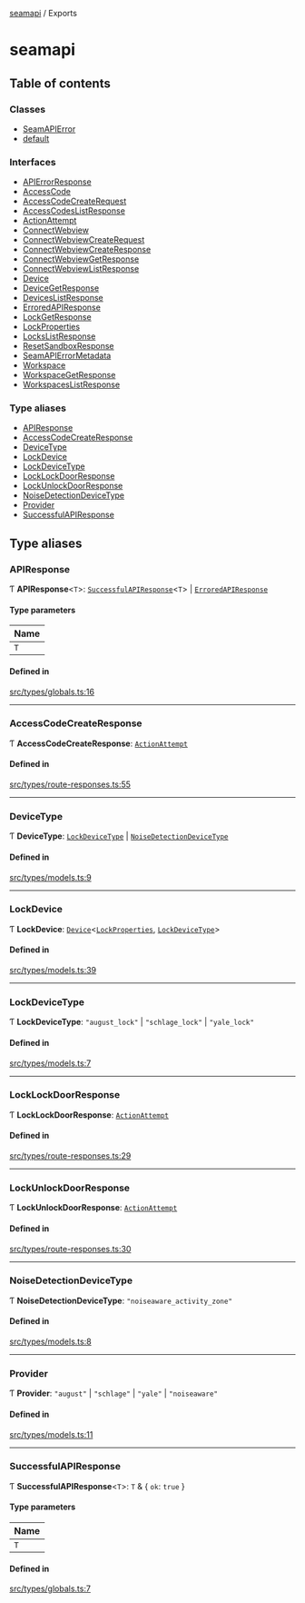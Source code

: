 [seamapi](README.md) / Exports

# seamapi

## Table of contents

### Classes

- [SeamAPIError](classes/SeamAPIError.md)
- [default](classes/default.md)

### Interfaces

- [APIErrorResponse](interfaces/APIErrorResponse.md)
- [AccessCode](interfaces/AccessCode.md)
- [AccessCodeCreateRequest](interfaces/AccessCodeCreateRequest.md)
- [AccessCodesListResponse](interfaces/AccessCodesListResponse.md)
- [ActionAttempt](interfaces/ActionAttempt.md)
- [ConnectWebview](interfaces/ConnectWebview.md)
- [ConnectWebviewCreateRequest](interfaces/ConnectWebviewCreateRequest.md)
- [ConnectWebviewCreateResponse](interfaces/ConnectWebviewCreateResponse.md)
- [ConnectWebviewGetResponse](interfaces/ConnectWebviewGetResponse.md)
- [ConnectWebviewListResponse](interfaces/ConnectWebviewListResponse.md)
- [Device](interfaces/Device.md)
- [DeviceGetResponse](interfaces/DeviceGetResponse.md)
- [DevicesListResponse](interfaces/DevicesListResponse.md)
- [ErroredAPIResponse](interfaces/ErroredAPIResponse.md)
- [LockGetResponse](interfaces/LockGetResponse.md)
- [LockProperties](interfaces/LockProperties.md)
- [LocksListResponse](interfaces/LocksListResponse.md)
- [ResetSandboxResponse](interfaces/ResetSandboxResponse.md)
- [SeamAPIErrorMetadata](interfaces/SeamAPIErrorMetadata.md)
- [Workspace](interfaces/Workspace.md)
- [WorkspaceGetResponse](interfaces/WorkspaceGetResponse.md)
- [WorkspacesListResponse](interfaces/WorkspacesListResponse.md)

### Type aliases

- [APIResponse](modules.md#apiresponse)
- [AccessCodeCreateResponse](modules.md#accesscodecreateresponse)
- [DeviceType](modules.md#devicetype)
- [LockDevice](modules.md#lockdevice)
- [LockDeviceType](modules.md#lockdevicetype)
- [LockLockDoorResponse](modules.md#locklockdoorresponse)
- [LockUnlockDoorResponse](modules.md#lockunlockdoorresponse)
- [NoiseDetectionDeviceType](modules.md#noisedetectiondevicetype)
- [Provider](modules.md#provider)
- [SuccessfulAPIResponse](modules.md#successfulapiresponse)

## Type aliases

### APIResponse

Ƭ **APIResponse**<`T`\>: [`SuccessfulAPIResponse`](modules.md#successfulapiresponse)<`T`\> \| [`ErroredAPIResponse`](interfaces/ErroredAPIResponse.md)

#### Type parameters

| Name |
| :--- |
| `T`  |

#### Defined in

[src/types/globals.ts:16](https://github.com/hello-seam/seamapi-javascript/blob/617170d/src/types/globals.ts#L16)

---

### AccessCodeCreateResponse

Ƭ **AccessCodeCreateResponse**: [`ActionAttempt`](interfaces/ActionAttempt.md)

#### Defined in

[src/types/route-responses.ts:55](https://github.com/hello-seam/seamapi-javascript/blob/617170d/src/types/route-responses.ts#L55)

---

### DeviceType

Ƭ **DeviceType**: [`LockDeviceType`](modules.md#lockdevicetype) \| [`NoiseDetectionDeviceType`](modules.md#noisedetectiondevicetype)

#### Defined in

[src/types/models.ts:9](https://github.com/hello-seam/seamapi-javascript/blob/617170d/src/types/models.ts#L9)

---

### LockDevice

Ƭ **LockDevice**: [`Device`](interfaces/Device.md)<[`LockProperties`](interfaces/LockProperties.md), [`LockDeviceType`](modules.md#lockdevicetype)\>

#### Defined in

[src/types/models.ts:39](https://github.com/hello-seam/seamapi-javascript/blob/617170d/src/types/models.ts#L39)

---

### LockDeviceType

Ƭ **LockDeviceType**: `"august_lock"` \| `"schlage_lock"` \| `"yale_lock"`

#### Defined in

[src/types/models.ts:7](https://github.com/hello-seam/seamapi-javascript/blob/617170d/src/types/models.ts#L7)

---

### LockLockDoorResponse

Ƭ **LockLockDoorResponse**: [`ActionAttempt`](interfaces/ActionAttempt.md)

#### Defined in

[src/types/route-responses.ts:29](https://github.com/hello-seam/seamapi-javascript/blob/617170d/src/types/route-responses.ts#L29)

---

### LockUnlockDoorResponse

Ƭ **LockUnlockDoorResponse**: [`ActionAttempt`](interfaces/ActionAttempt.md)

#### Defined in

[src/types/route-responses.ts:30](https://github.com/hello-seam/seamapi-javascript/blob/617170d/src/types/route-responses.ts#L30)

---

### NoiseDetectionDeviceType

Ƭ **NoiseDetectionDeviceType**: `"noiseaware_activity_zone"`

#### Defined in

[src/types/models.ts:8](https://github.com/hello-seam/seamapi-javascript/blob/617170d/src/types/models.ts#L8)

---

### Provider

Ƭ **Provider**: `"august"` \| `"schlage"` \| `"yale"` \| `"noiseaware"`

#### Defined in

[src/types/models.ts:11](https://github.com/hello-seam/seamapi-javascript/blob/617170d/src/types/models.ts#L11)

---

### SuccessfulAPIResponse

Ƭ **SuccessfulAPIResponse**<`T`\>: `T` & { `ok`: `true` }

#### Type parameters

| Name |
| :--- |
| `T`  |

#### Defined in

[src/types/globals.ts:7](https://github.com/hello-seam/seamapi-javascript/blob/617170d/src/types/globals.ts#L7)
